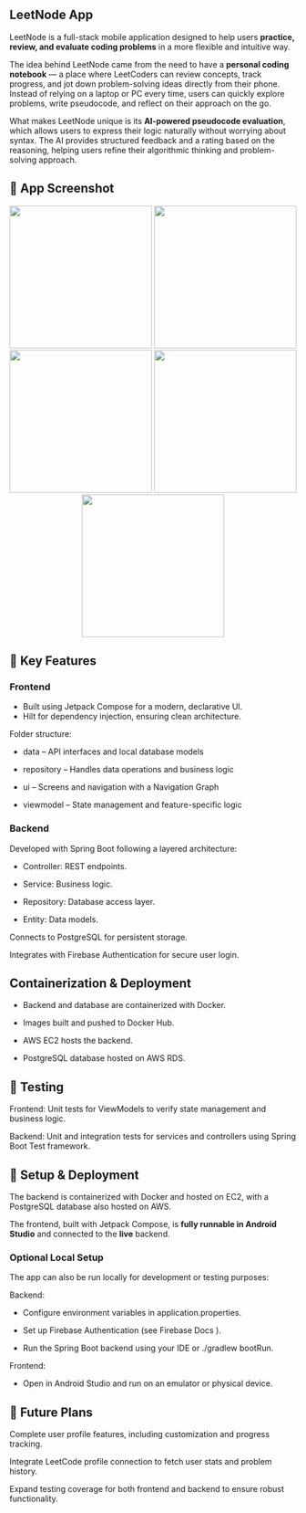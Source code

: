 ## LeetNode App

LeetNode is a full-stack mobile application designed to help users **practice, review, and evaluate coding problems** in a more flexible and intuitive way.

The idea behind LeetNode came from the need to have a **personal coding notebook** — a place where LeetCoders can review concepts, track progress, and jot down problem-solving ideas directly from their phone. Instead of relying on a laptop or PC every time, users can quickly explore problems, write pseudocode, and reflect on their approach on the go.

What makes LeetNode unique is its **AI-powered pseudocode evaluation**, which allows users to express their logic naturally without worrying about syntax. The AI provides structured feedback and a rating based on the reasoning, helping users refine their algorithmic thinking and problem-solving approach.
## 📱 App Screenshot
<p align="center">
  <img src="https://github.com/user-attachments/assets/ff0671c5-9479-4682-945d-f2570fa70682" width="250"/>
  <img src="https://github.com/user-attachments/assets/54ecea16-66fd-418e-a3a4-02238a37a2e8" width="250"/>
  <img src="https://github.com/user-attachments/assets/e93f71c5-e777-4665-8e7c-971f651803b0" width="250"/>
  <img src="https://github.com/user-attachments/assets/d08df5fe-c1ee-4ff1-8238-8c72ec171881" width="250"/>
  <img src="https://github.com/user-attachments/assets/339353d1-e771-46c4-8ed5-041231428878" width="250"/>
</p>

## 🚀 Key Features

### Frontend
- Built using Jetpack Compose for a modern, declarative UI.
- Hilt for dependency injection, ensuring clean architecture.

Folder structure:

- data – API interfaces and local database models

- repository – Handles data operations and business logic

- ui – Screens and navigation with a Navigation Graph

- viewmodel – State management and feature-specific logic

### Backend

Developed with Spring Boot following a layered architecture:

- Controller: REST endpoints.

- Service: Business logic.

- Repository: Database access layer.

- Entity: Data models.

Connects to PostgreSQL for persistent storage.

Integrates with Firebase Authentication for secure user login.



## Containerization & Deployment

- Backend and database are containerized with Docker.

- Images built and pushed to Docker Hub.

- AWS EC2 hosts the backend.

- PostgreSQL database hosted on AWS RDS.


## 🧪 Testing

Frontend: Unit tests for ViewModels to verify state management and business logic.

Backend: Unit and integration tests for services and controllers using Spring Boot Test framework.


## 🚀 Setup & Deployment
The backend is containerized with Docker and hosted on EC2, with a PostgreSQL database also hosted on AWS.

The frontend, built with Jetpack Compose, is **fully runnable in Android Studio** and connected to the **live** backend.


### Optional Local Setup

The app can also be run locally for development or testing purposes:

Backend:

- Configure environment variables in application.properties.

- Set up Firebase Authentication (see Firebase Docs
).

- Run the Spring Boot backend using your IDE or ./gradlew bootRun.

Frontend:

- Open in Android Studio and run on an emulator or physical device.

## 🔮 Future Plans

Complete user profile features, including customization and progress tracking.

Integrate LeetCode profile connection to fetch user stats and problem history.

Expand testing coverage for both frontend and backend to ensure robust functionality.

